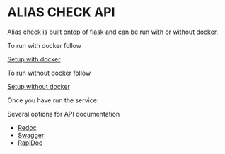 # ALIAS CHECK API

Alias check is built ontop of flask and can be run with or without docker.

To run with docker follow

[Setup with docker](setup-with-docker.md)

To run without docker follow

[Setup without docker](setup-without-docker.md)

Once you have run the service:

Several options for API documentation

* [Redoc](http://localhost:5000)
* [Swagger](http://localhost:5000/swagger-ui)
* [RapiDoc](http://localhost:5000/rapidoc)